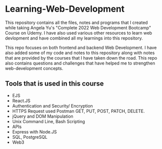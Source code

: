 # Learning-Web-Development
This repository contains all the files, notes and programs that I created while taking Angela Yu's "Complete 2022 Web Development Bootcamp" Course on Udemy. I have also used various other resources to learn web devlopment and have combined all my learnings into this repository.

This repo focuses on both frontend and backend Web Development. I have also added some of my code and notes to this repository along with notes that are provided by the courses that I have taken down the road. This repo also contains questions and challenges that have helped me to strengthen web-development concepts.

## Tools that is used in this course
- EJS
- React.JS
- Authentication and Security/ Encryption
- HTTPS Request used Postman GET, PUT, POST, PATCH, DELETE.
- jQuery and DOM Manipulation
- Unix Command Line, Bash Scripting
- APIs
- Express with Node.JS
- SQL, PostgreSQL
- Web3
